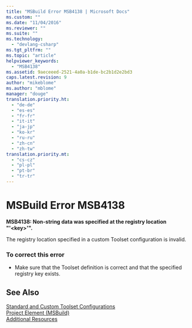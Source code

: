 ```yaml
---
title: "MSBuild Error MSB4138 | Microsoft Docs"
ms.custom: ""
ms.date: "11/04/2016"
ms.reviewer: ""
ms.suite: ""
ms.technology: 
  - "devlang-csharp"
ms.tgt_pltfrm: ""
ms.topic: "article"
helpviewer_keywords: 
  - "MSB4138"
ms.assetid: 9aeceeed-2521-4a0a-b1de-bc2b1d2e2bd3
caps.latest.revision: 9
author: "mikeblome"
ms.author: "mblome"
manager: "douge"
translation.priority.ht: 
  - "de-de"
  - "es-es"
  - "fr-fr"
  - "it-it"
  - "ja-jp"
  - "ko-kr"
  - "ru-ru"
  - "zh-cn"
  - "zh-tw"
translation.priority.mt: 
  - "cs-cz"
  - "pl-pl"
  - "pt-br"
  - "tr-tr"
---
```

# MSBuild Error MSB4138
**MSB4138: Non-string data was specified at the registry location "'\<key>'".**  
  
 The registry location specified in a custom Toolset configuration is invalid.  
  
### To correct this error  
  
-   Make sure that the Toolset definition is correct and that the specified registry key exists.  
  
## See Also  
 [Standard and Custom Toolset Configurations](../msbuild/standard-and-custom-toolset-configurations.md)   
 [Project Element (MSBuild)](../msbuild/project-element-msbuild.md)   
 [Additional Resources](../msbuild/additional-msbuild-resources.md)